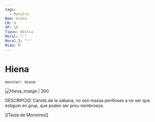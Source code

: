 ```yaml
---
tags:
  - Monstre
Nom: Hiena
CR: 0
XP: 10
Tipus: Bèstia
Moral: "-"
Moral_2: "-"
Mida: M
---
```

# Hiena

```statblock
monster: Hiena
```

![Hiena_imatge | 300](https://www.seekpng.com/png/small/224-2240199_hyena-png-lioden-hyenas.png)

DESCRIPCIÓ: 
Cànids de la sabana, no són massa perilloses a no ser que estiguin en grup, que poden ser prou nombrosos.

[[Taula de Monstres]]